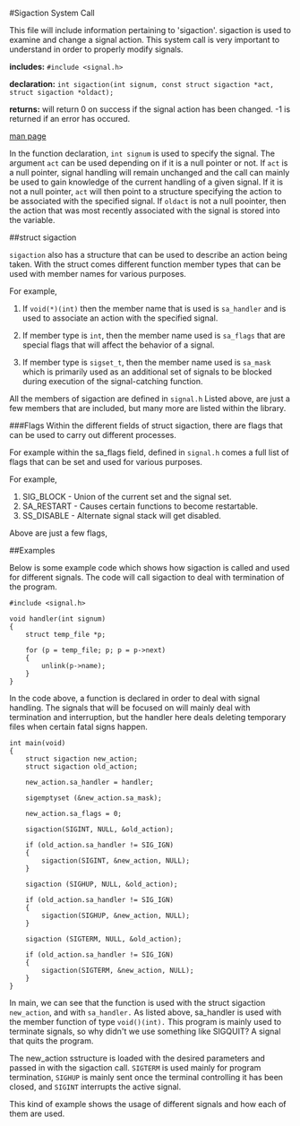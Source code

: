 #Sigaction System Call


This file will include information pertaining to 'sigaction'. sigaction is used to examine and change a signal action. This system call is very important to understand in order to properly modify signals.


**includes:** `#include <signal.h>`

**declaration:** `int sigaction(int signum, const struct sigaction *act, struct sigaction *oldact);`

**returns:** will return 0 on success if the signal action has been changed. -1 is returned if an error has occured. 

[man page](http://man7.org/linux/man-pages/man2/sigaction.2.html)


In the function declaration, `int signum` is used to specify the signal. 
The argument `act` can be used depending on if it is a null pointer or not. If `act` is a null pointer, signal handling will remain unchanged and the call can mainly be used to gain knowledge of the current handling of a given signal. If it is not a null pointer, `act` will then point to a structure specifying the action to be associated with the specified signal. If `oldact` is not a null poointer, then the action that was most recently associated with the signal is stored into the variable.


##struct sigaction

`sigaction` also has a structure that can be used to describe an action being taken. With the struct comes different function member types that can be used with member names for various purposes.

For example,
1. If `void(*)(int)` then the member name that is used is `sa_handler` and is used to associate an action with the specified signal. 

2. If member type is `int`, then the member name used is `sa_flags` that are special flags that will affect the behavior of a signal. 

3. If member type is `sigset_t`, then the member name used is `sa_mask` which is primarily used as an additional set of signals to be blocked during execution of the signal-catching function. 


All the members of sigaction are defined in `signal.h` Listed above, are just a few members that are included, but many more are listed within the library.


###Flags
Within the different fields of struct sigaction, there are flags that can be used to carry out different processes. 

For example within the sa_flags field, defined in `signal.h` comes a  full list of flags that can be set and used for various purposes. 

For example,
1. SIG_BLOCK - Union of the current set and the signal set.
2. SA_RESTART - Causes certain functions to become restartable.
3. SS_DISABLE - Alternate signal stack will get disabled.

Above are just a few flags, 

##Examples

Below is some example code which shows how sigaction is called and used for different signals. The code will call sigaction to deal with termination of the program.

```
#include <signal.h>

void handler(int signum)
{
	struct temp_file *p;

	for (p = temp_file; p; p = p->next)
	{
		unlink(p->name);
	}
}
```

In the code above, a function is declared in order to deal with signal handling. The signals that will be focused on will mainly deal with termination and interruption, but the handler here deals deleting temporary files when certain fatal signs happen. 

```
int main(void)
{
	struct sigaction new_action;
	struct sigaction old_action;

	new_action.sa_handler = handler;

	sigemptyset (&new_action.sa_mask);

	new_action.sa_flags = 0;

	sigaction(SIGINT, NULL, &old_action);

	if (old_action.sa_handler != SIG_IGN)
	{
		sigaction(SIGINT, &new_action, NULL);
	}

	sigaction (SIGHUP, NULL, &old_action);

	if (old_action.sa_handler != SIG_IGN)
	{
		sigaction(SIGHUP, &new_action, NULL);
	}

	sigaction (SIGTERM, NULL, &old_action);

	if (old_action.sa_handler != SIG_IGN)
	{
		sigaction(SIGTERM, &new_action, NULL);
	}
}
```

In main, we can see that the function is used with the struct sigaction `new_action`, and with `sa_handler.` As listed above, sa_handler is used with the member function of type `void()(int).` This program is mainly used to terminate signals, so why didn't we use something like SIGQUIT? A signal that quits the program.

The new_action sstructure is loaded with the desired parameters and passed in with the sigaction call. `SIGTERM` is used mainly for program termination, `SIGHUP` is mainly sent once the terminal controlling it has been closed, and `SIGINT` interrupts the active signal.

This kind of example shows the usage of different signals and how each of them are used.



